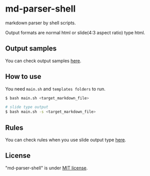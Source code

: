 # md-parser-shell
markdown parser by shell scripts.

Output formats are normal html or slide(4:3 aspect ratio) type html.

## Output samples
You can check output samples [here](https://kokoichi206.github.io/md-parser-shell/).

## How to use
You need `main.sh` and `templates folders` to run.

``` sh
$ bash main.sh <target_markdown_file>

# slide type output
$ bash main.sh -s <target_markdown_file>
```

## Rules
You can check rules when you use slide output type [here](https://kokoichi206.github.io/md-parser-shell/).

## License 
"md-parser-shell" is under [MIT license](./LICENSE).
